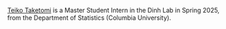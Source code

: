 <a href="https://www.linkedin.com/in/keito-taketomi-614816219/">Teiko Taketomi</a> is a Master Student Intern in the Dinh Lab in Spring 2025, from the Department of Statistics (Columbia University).